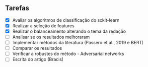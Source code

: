 ## Tarefas

- [x] Avaliar os algoritmos de classificação do sckit-learn
- [x] Realizar a seleção de features
- [x] Realizar o balanceamento alterando o tema da redação
- [ ] Analisar se os resultados melhoraram
- [ ] Implementar métodos da literatura (Passero et al., 2019 e BERT)
- [ ] Comparar os resultados
- [ ] Verificar a robustes do método - Adversarial networks
- [ ] Escrita do artigo (Bracis)
